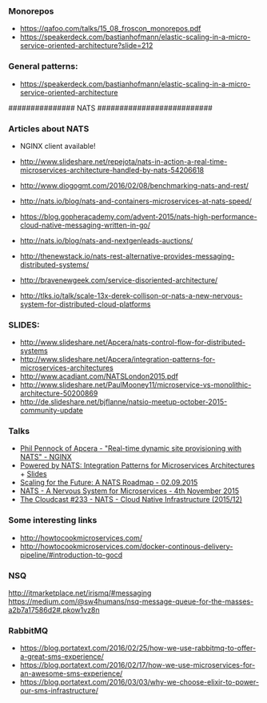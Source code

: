 ### Monorepos
  - https://qafoo.com/talks/15_08_froscon_monorepos.pdf
  - https://speakerdeck.com/bastianhofmann/elastic-scaling-in-a-micro-service-oriented-architecture?slide=212



### General patterns:
  - https://speakerdeck.com/bastianhofmann/elastic-scaling-in-a-micro-service-oriented-architecture



############### NATS ##########################

### Articles about NATS
  - NGINX client available!

  - http://www.slideshare.net/repejota/nats-in-action-a-real-time-microservices-architecture-handled-by-nats-54206618
  - http://www.diogogmt.com/2016/02/08/benchmarking-nats-and-rest/
  - http://nats.io/blog/nats-and-containers-microservices-at-nats-speed/
  - https://blog.gopheracademy.com/advent-2015/nats-high-performance-cloud-native-messaging-written-in-go/
  - http://nats.io/blog/nats-and-nextgenleads-auctions/
  - http://thenewstack.io/nats-rest-alternative-provides-messaging-distributed-systems/
  - http://bravenewgeek.com/service-disoriented-architecture/
  - http://tlks.io/talk/scale-13x-derek-collison-or-nats-a-new-nervous-system-for-distributed-cloud-platforms






### SLIDES:
  - http://www.slideshare.net/Apcera/nats-control-flow-for-distributed-systems
  - http://www.slideshare.net/Apcera/integration-patterns-for-microservices-architectures
  - http://www.acadiant.com/NATSLondon2015.pdf
  - http://www.slideshare.net/PaulMooney11/microservice-vs-monolithic-architecture-50200869
  - http://de.slideshare.net/bjflanne/natsio-meetup-october-2015-community-update


### Talks
  - [Phil Pennock of Apcera - "Real-time dynamic site provisioning with NATS" - NGINX](https://www.youtube.com/watch?v=MPIOK1lSo9s)
  - [Powered by NATS: Integration Patterns for Microservices Architectures](https://www.youtube.com/watch?v=f5gZdK8ir4M) + [Slides](http://www.slideshare.net/Apcera/integration-patterns-for-microservices-architectures)
  - [Scaling for the Future: A NATS Roadmap - 02.09.2015](https://www.youtube.com/watch?v=jxpYszUi8JQ)
  - [NATS - A Nervous System for Microservices - 4th November 2015](https://skillsmatter.com/skillscasts/7149-nats-a-nervous-system-for-microservices)
  - [The Cloudcast #233 - NATS - Cloud Native Infrastructure (2015/12)](http://www.thecloudcast.net/2015/12/the-cloudcast-233-nats-cloud-native.html)





### Some interesting links
  - http://howtocookmicroservices.com/
  - http://howtocookmicroservices.com/docker-continous-delivery-pipeline/#introduction-to-gocd



### NSQ
  http://itmarketplace.net/irismq/#messaging
  https://medium.com/@sw4humans/nsq-message-queue-for-the-masses-a2b7a17586d2#.pkow1vz8n



### RabbitMQ
  - https://blog.portatext.com/2016/02/25/how-we-use-rabbitmq-to-offer-a-great-sms-experience/
  - https://blog.portatext.com/2016/02/17/how-we-use-microservices-for-an-awesome-sms-experience/
  - https://blog.portatext.com/2016/03/03/why-we-choose-elixir-to-power-our-sms-infrastructure/



